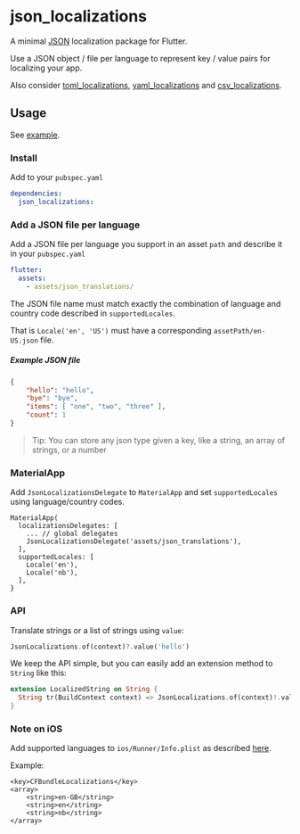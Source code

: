 # json_localizations

A minimal [JSON](https://en.wikipedia.org/wiki/JSON) localization package for Flutter.

Use a JSON object / file per language to represent key / value pairs for localizing your app.

Also consider [toml_localizations](https://github.com/erf/toml_localizations), [yaml_localizations](https://github.com/erf/yaml_localizations) and [csv_localizations](https://github.com/erf/csv_localizations).

## Usage

See [example](example).

### Install

Add to your `pubspec.yaml`

```yaml
dependencies:
  json_localizations:
```

### Add a JSON file per language

Add a JSON file per language you support in an asset `path` and describe it in your `pubspec.yaml`

```yaml
flutter:
  assets:
    - assets/json_translations/
```

The JSON file name must match exactly the combination of language and country code described in `supportedLocales`.

That is `Locale('en', 'US')` must have a corresponding `assetPath/en-US.json` file.


##### Example JSON file

```json
{
	"hello": "hello",
	"bye": "bye",
	"items": [ "one", "two", "three" ],
	"count": 1
}
```

> Tip: You can store any json type given a key, like a string, an array of strings, or a number

### MaterialApp

Add `JsonLocalizationsDelegate` to `MaterialApp` and set `supportedLocales` using language/country codes.

```
MaterialApp(
  localizationsDelegates: [
    ... // global delegates
    JsonLocalizationsDelegate('assets/json_translations'),
  ],
  supportedLocales: [
    Locale('en'),
    Locale('nb'),
  ],
}

```

### API

Translate strings or a list of strings using `value`:

```dart
JsonLocalizations.of(context)?.value('hello')
```

We keep the API simple, but you can easily add an extension method to `String` like this:

```dart
extension LocalizedString on String {
  String tr(BuildContext context) => JsonLocalizations.of(context)!.value(this);
}
```

### Note on **iOS**

Add supported languages to `ios/Runner/Info.plist` as described 
[here](https://flutter.dev/docs/development/accessibility-and-localization/internationalization#specifying-supportedlocales).

Example:

```
<key>CFBundleLocalizations</key>
<array>
	<string>en-GB</string>
	<string>en</string>
	<string>nb</string>
</array>
```
